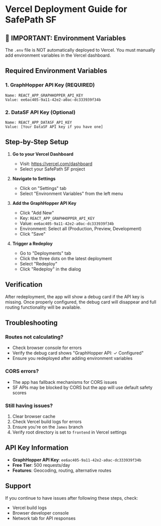 # Vercel Deployment Guide for SafePath SF

## 🚨 IMPORTANT: Environment Variables

The `.env` file is NOT automatically deployed to Vercel. You must manually add environment variables in the Vercel dashboard.

## Required Environment Variables

### 1. GraphHopper API Key (REQUIRED)
```
Name: REACT_APP_GRAPHHOPPER_API_KEY
Value: ee6ac405-9a11-42e2-a0ac-dc333939f34b
```

### 2. DataSF API Key (Optional)
```
Name: REACT_APP_DATASF_API_KEY
Value: [Your DataSF API key if you have one]
```

## Step-by-Step Setup

1. **Go to your Vercel Dashboard**
   - Visit: https://vercel.com/dashboard
   - Select your SafePath SF project

2. **Navigate to Settings**
   - Click on "Settings" tab
   - Select "Environment Variables" from the left menu

3. **Add the GraphHopper API Key**
   - Click "Add New"
   - Key: `REACT_APP_GRAPHHOPPER_API_KEY`
   - Value: `ee6ac405-9a11-42e2-a0ac-dc333939f34b`
   - Environment: Select all (Production, Preview, Development)
   - Click "Save"

4. **Trigger a Redeploy**
   - Go to "Deployments" tab
   - Click the three dots on the latest deployment
   - Select "Redeploy"
   - Click "Redeploy" in the dialog

## Verification

After redeployment, the app will show a debug card if the API key is missing. Once properly configured, the debug card will disappear and full routing functionality will be available.

## Troubleshooting

### Routes not calculating?
- Check browser console for errors
- Verify the debug card shows "GraphHopper API: ✓ Configured"
- Ensure you redeployed after adding environment variables

### CORS errors?
- The app has fallback mechanisms for CORS issues
- SF APIs may be blocked by CORS but the app will use default safety scores

### Still having issues?
1. Clear browser cache
2. Check Vercel build logs for errors
3. Ensure you're on the `James` branch
4. Verify root directory is set to `frontend` in Vercel settings

## API Key Information

- **GraphHopper API Key**: `ee6ac405-9a11-42e2-a0ac-dc333939f34b`
- **Free Tier**: 500 requests/day
- **Features**: Geocoding, routing, alternative routes

## Support

If you continue to have issues after following these steps, check:
- Vercel build logs
- Browser developer console
- Network tab for API responses
